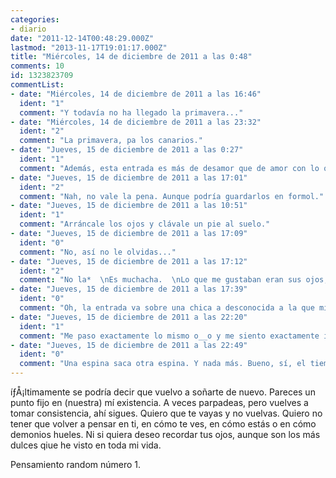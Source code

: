 ```yaml
---
categories:
- diario
date: "2011-12-14T00:48:29.000Z"
lastmod: "2013-11-17T19:01:17.000Z"
title: "Miércoles, 14 de diciembre de 2011 a las 0:48"
comments: 10
id: 1323823709
commentList:
- date: "Miércoles, 14 de diciembre de 2011 a las 16:46"
  ident: "1"
  comment: "Y todavía no ha llegado la primavera..."
- date: "Miércoles, 14 de diciembre de 2011 a las 23:32"
  ident: "2"
  comment: "La primavera, pa los canarios."
- date: "Jueves, 15 de diciembre de 2011 a las 0:27"
  ident: "1"
  comment: "Además, esta entrada es más de desamor que de amor con lo que no pega con la primavera."
- date: "Jueves, 15 de diciembre de 2011 a las 17:01"
  ident: "2"
  comment: "Nah, no vale la pena. Aunque podría guardarlos en formol."
- date: "Jueves, 15 de diciembre de 2011 a las 10:51"
  ident: "1"
  comment: "Arráncale los ojos y clávale un pie al suelo."
- date: "Jueves, 15 de diciembre de 2011 a las 17:09"
  ident: "0"
  comment: "No, así no le olvidas..."
- date: "Jueves, 15 de diciembre de 2011 a las 17:12"
  ident: "2"
  comment: "No la*  \nEs muchacha.  \nLo que me gustaban eran sus ojos, lo mismo si se queda ciega dejo de pensar en ella."
- date: "Jueves, 15 de diciembre de 2011 a las 17:39"
  ident: "0"
  comment: "Oh, la entrada va sobre una chica a desconocida a la que miraste a los ojos y yo hablando de la primavera... xD"
- date: "Jueves, 15 de diciembre de 2011 a las 22:20"
  ident: "1"
  comment: "Me paso exactamente lo mismo o__o y me siento exactamente igual, y es jodidisimo xD"
- date: "Jueves, 15 de diciembre de 2011 a las 22:49"
  ident: "0"
  comment: "Una espina saca otra espina. Y nada más. Bueno, sí, el tiempo..."
---
```


íƒÅ¡ltimamente se podría decir que vuelvo a soñarte de nuevo. Pareces un punto fijo en (nuestra) mí existencia. A veces parpadeas, pero vuelves a tomar consistencia, ahí sigues. Quiero que te vayas y no vuelvas. Quiero no tener que volver a pensar en ti, en cómo te ves, en cómo estás o en cómo demonios hueles. Ni si quiera deseo recordar tus ojos, aunque son los más dulces qiue he visto en toda mi vida.  
  
Pensamiento random número 1.